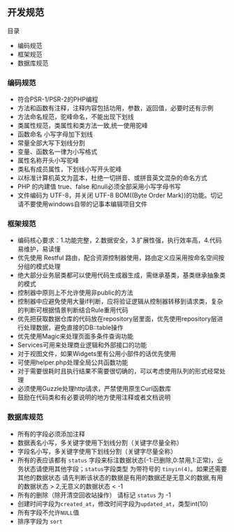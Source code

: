 ## 开发规范

目录

- 编码规范
- 框架规范
- 数据库规范

### 编码规范

- 符合PSR-1/PSR-2的PHP编程
- 方法和函数有注释，注释内容包括功用，参数，返回值，必要时还有示例
- 方法命名规范，驼峰命名，不能出现下划线
- 类属性规范，类属性和类方法一致,统一使用驼峰
- 函数命名 小写字母加下划线
- 常量全部大写下划线分割
- 变量、函数名一律为小写格式
- 属性名称开头小写驼峰
- 类私有成员属性，下划线小写开头驼峰
- 以标准计算机英文为蓝本，杜绝一切拼音、或拼音英文混杂的命名方式
- PHP 的内建值 true、false 和null必须全部采用小写字母书写
- 文件编码为 UTF-8，并关闭 UTF-8 BOM((Byte Order Mark))的功能。切记请不要使用windows自带的记事本编辑项目文件

### 框架规范

- 编码核心要求：1.功能完整，2.数据安全，3.扩展性强，执行效率高，4.代码易维护，易读懂
- 优先使用 Restful 路由，配合资源控制器使用，路由定义应采用按命名空间按分组的模式处理
- 绝大部分业务层类都可以使用代码生成器生成，需继承基类，基类继承抽象类的模式
- 控制器中原则上不允许使用非public的方法
- 控制器中应避免使用大量if判断，应将验证逻辑从控制器转移到请求类，复杂的判断可根据情景判断结合Rule重用代码
- 优先把获取数据仓库的代码放在repository层里面，优先使用repository层进行处理数据，避免直接的DB::table操作
- 优先使用Magic来处理页面多条件查询功能
- Services可用来处理商业逻辑和外部接口的功能
- 对于视图文件，如果Widgets里有公用小部件的话优先使用
- 可使用helper.php处理全局公共函数功能
- 对于需要很耗时且执行结果不需要很切确的，可以考虑使用队列的形式经常处理
- 必须使用Guzzle处理http请求，严禁使用原生Curl函数库
- 鼓励在代码类和有必要说明的地方使用注释或者文档说明

### 数据库规范

- 所有的字段必须添加注释
- 数据表名小写，多关键字使用下划线分割（关键字尽量全称）
- 字段名小写，多关键字使用下划线分割（关键字尽量全称）
- 所有的表应该都有 `status` 字段来标注数据状态(-1:已删除,0:禁用,1:正常)，业务状态请使用其他字段；`status`字段类型 为带符号的 `tinyin(4)`。如果还需要其他的数据状态 请先判断该状态的数据是有用的数据还是无意义的数据,有用的数据状态 > 2,无意义的数据状态 < -1
- 所有的删除（除开清空回收站操作） 请标记 `status` 为 -1
- 创建时间字段为`created_at`，修改时间字段为`updated_at`，类型int(10)
- 所有字段不允许`NULL`值
- 排序字段为 `sort`